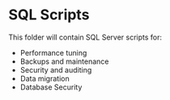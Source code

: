 # SQL Scripts
This folder will contain SQL Server scripts for:
- Performance tuning
- Backups and maintenance
- Security and auditing
- Data migration
- Database Security
